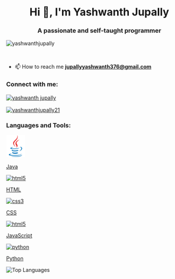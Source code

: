 <h1 align="center">Hi 👋, I'm Yashwanth Jupally</h1>
<h3 align="center">A passionate and self-taught programmer</h3>

<p align="left"> <img src="https://komarev.com/ghpvc/?username=yashwanthjupally&label=Profile%20views&color=0e75b6&style=flat" alt="yashwanthjupally" /> </p>

<p align="left"> <a href="https://twitter.com/" target="blank"><img src="https://img.shields.io/twitter/follow/?logo=twitter&style=for-the-badge" alt="" /></a> </p>


- 📫 How to reach me **jupallyyashwanth376@gmail.com**

<h3 align="left">Connect with me:</h3>
<p align="left">
<a href="https://linkedin.com/in/yashwanth jupally" target="blank"><img align="center" src="https://raw.githubusercontent.com/rahuldkjain/github-profile-readme-generator/master/src/images/icons/Social/linked-in-alt.svg" alt="yashwanth jupally" height="30" width="40" /></a>

<a href="https://www.leetcode.com/yashwanthjupally21" target="blank"><img align="center" src="https://raw.githubusercontent.com/rahuldkjain/github-profile-readme-generator/master/src/images/icons/Social/leet-code.svg" alt="yashwanthjupally21" height="30" width="40" /></a>
</p>
<h3 align="left">Languages and Tools:</h3>
<p align="left"> 

<div style="display: block;">


<a href="https://www.java.com" target="_blank"> 
  <img src="https://raw.githubusercontent.com/devicons/devicon/master/icons/java/java-original.svg" alt="java" width="50" height="60"/><p>Java </p></a> 

<a href="https://www.w3.org/html/" target="_blank" > 
  <img src="https://th.bing.com/th/id/OIP.2-4DV7Sbn_UT-FLyimwP4QHaHa?w=218&amp;h=218&amp;c=7&amp;r=0&amp;o=5&amp;pid=1.7" alt="html5" width="50" height="60"/><p>HTML</p> </a> 

<a href="https://www.w3schools.com/css/" target="_blank"> 
    <img src="https://th.bing.com/th/id/OIP.cY8YVIk-MYFkgmWC3zRinwAAAA?w=162&amp;h=180&amp;c=7&amp;r=0&amp;o=5&amp;pid=1.7" alt="css3" width="50" height="60" /><p>CSS</p></a> 

<a href="https://developer.mozilla.org/en-US/docs/Web/JavaScript" target="_blank"> 
    <img src="https://freepngdesign.com/content/uploads/images/javascript-logo-7539.png" alt="html5" width="80" height="60"/><p>JavaScript</p></a>


<a href="https://www.python.org" target="_blank"> 
    <img src="https://upload.wikimedia.org/wikipedia/commons/c/c3/Python-logo-notext.svg" alt="python" width="50" height="60"/> <p>Python</p></a></p>
    
</div>

![Top Languages](https://github-readme-stats.vercel.app/api/top-langs/?username=yourusername&layout=compact&theme=radical)











